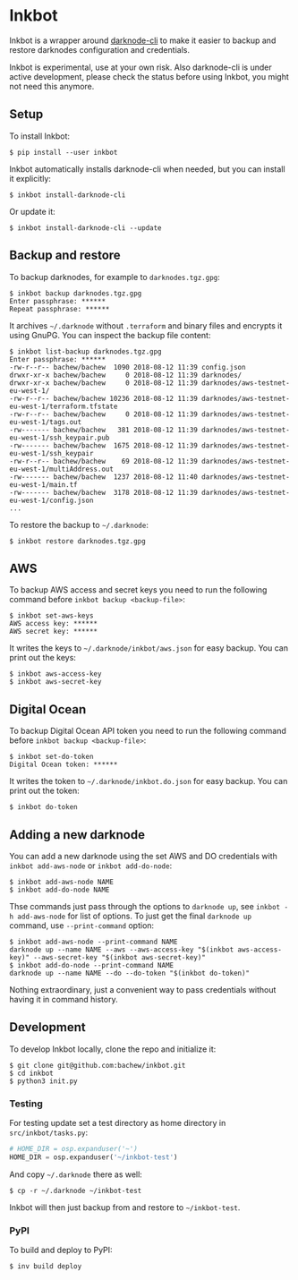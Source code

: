 # Inkbot

Inkbot is a wrapper around [darknode-cli](https://github.com/republicprotocol/darknode-cli) to make it easier to backup and restore darknodes configuration and credentials.

<p class='warning'>
Inkbot is experimental, use at your own risk. Also darknode-cli is under active development, please check the status before using Inkbot, you might not need this anymore.
</p>


## Setup

To install Inkbot:

```console
$ pip install --user inkbot
```

Inkbot automatically installs darknode-cli when needed, but you can install it explicitly:

```console
$ inkbot install-darknode-cli
```

Or update it:

```console
$ inkbot install-darknode-cli --update
```


## Backup and restore

To backup darknodes, for example to `darknodes.tgz.gpg`:

```console
$ inkbot backup darknodes.tgz.gpg
Enter passphrase: ******
Repeat passphrase: ******
```

It archives `~/.darknode` without `.terraform` and binary files and encrypts it using GnuPG. You can inspect the backup file content:

```console
$ inkbot list-backup darknodes.tgz.gpg
Enter passphrase: ******
-rw-r--r-- bachew/bachew  1090 2018-08-12 11:39 config.json
drwxr-xr-x bachew/bachew     0 2018-08-12 11:39 darknodes/
drwxr-xr-x bachew/bachew     0 2018-08-12 11:39 darknodes/aws-testnet-eu-west-1/
-rw-r--r-- bachew/bachew 10236 2018-08-12 11:39 darknodes/aws-testnet-eu-west-1/terraform.tfstate
-rw-r--r-- bachew/bachew     0 2018-08-12 11:39 darknodes/aws-testnet-eu-west-1/tags.out
-rw------- bachew/bachew   381 2018-08-12 11:39 darknodes/aws-testnet-eu-west-1/ssh_keypair.pub
-rw------- bachew/bachew  1675 2018-08-12 11:39 darknodes/aws-testnet-eu-west-1/ssh_keypair
-rw-r--r-- bachew/bachew    69 2018-08-12 11:39 darknodes/aws-testnet-eu-west-1/multiAddress.out
-rw------- bachew/bachew  1237 2018-08-12 11:40 darknodes/aws-testnet-eu-west-1/main.tf
-rw------- bachew/bachew  3178 2018-08-12 11:39 darknodes/aws-testnet-eu-west-1/config.json
...
```

To restore the backup to `~/.darknode`:

```console
$ inkbot restore darknodes.tgz.gpg
```


## AWS

To backup AWS access and secret keys you need to run the following command before `inkbot backup <backup-file>`:

```console
$ inkbot set-aws-keys
AWS access key: ******
AWS secret key: ******
```

It writes the keys to `~/.darknode/inkbot/aws.json` for easy backup. You can print out the keys:

```console
$ inkbot aws-access-key
$ inkbot aws-secret-key
```


## Digital Ocean

To backup Digital Ocean API token you need to run the following command before `inkbot backup <backup-file>`:

```console
$ inkbot set-do-token
Digital Ocean token: ******
```

It writes the token to `~/.darknode/inkbot.do.json` for easy backup. You can print out the token:

```console
$ inkbot do-token
```


## Adding a new darknode

You can add a new darknode using the set AWS and DO credentials with `inkbot add-aws-node` or `inkbot add-do-node`:

```console
$ inkbot add-aws-node NAME
$ inkbot add-do-node NAME
```

Thse commands just pass through the options to `darknode up`, see `inkbot -h add-aws-node` for list of options. To just get the final `darknode up` command, use `--print-command` option:

```console
$ inkbot add-aws-node --print-command NAME
darknode up --name NAME --aws --aws-access-key "$(inkbot aws-access-key)" --aws-secret-key "$(inkbot aws-secret-key)"
$ inkbot add-do-node --print-command NAME
darknode up --name NAME --do --do-token "$(inkbot do-token)"
```

Nothing extraordinary, just a convenient way to pass credentials without having it in command history.


## Development

To develop Inkbot locally, clone the repo and initialize it:

```console
$ git clone git@github.com:bachew/inkbot.git
$ cd inkbot
$ python3 init.py
```


### Testing

For testing update set a test directory as home directory in `src/inkbot/tasks.py`:

```python
# HOME_DIR = osp.expanduser('~')
HOME_DIR = osp.expanduser('~/inkbot-test')
```

And copy `~/.darknode` there as well:

```console
$ cp -r ~/.darknode ~/inkbot-test
```

Inkbot will then just backup from and restore to `~/inkbot-test`.


### PyPI

To build and deploy to PyPI:

```console
$ inv build deploy
```
